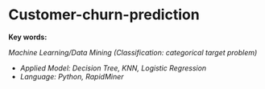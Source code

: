 # Customer-churn-prediction
**Key words:**

_Machine Learning/Data Mining (Classification: categorical target problem)_
+ _Applied Model: Decision Tree, KNN, Logistic Regression_
+ _Language: Python, RapidMiner_
